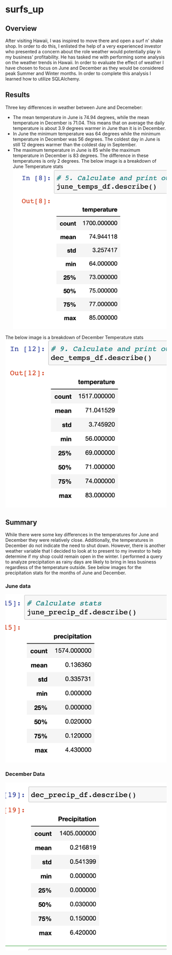 # surfs_up
## Overview
After visiting Hawaii, I was inspired to move there and open a surf n' shake shop. In order to do this, I enlisted the help of a very experienced investor who presented a concern about the role weather would potentially play in my business' profitability. He has tasked me with performing some analysis on the weather trends in Hawaii. In order to evaluate the effect of weather I have chosen to focus on June and December as they would be considered peak Summer and Winter months. In order to complete this analysis I learned how to utilize SQLAlchemy. 
## Results
Three key differences in weather between June and Decemeber:
* The mean temperature in June is 74.94 degrees, while the mean temperature in December is 71.04. This means that on average the daily temperature is about 3.9 degrees warmer in June than it is in December. 
* In June the minimum temperature was 64 degrees while the minimum temperature in December was 56 degrees. The coldest day in June is still 12 degrees warmer than the coldest day in September. 
* The maximum temperature in June is 85 while the maximum temperature in December is 83 degrees. The difference in these temperatures is only 2 degrees. 
The below image is a breakdown of June Temperature stats
![june_temps](june_temps.png)

The below image is a breakdown of December Temperature stats
![dec_temps](dec_temps.png)
## Summary 
While there were some key differences in the temperatures for June and December they were relatively close. Additionally, the temperatures in December do not indicate the need to shut down. However, there is another weather variable that I decided to look at to present to my investor to help determine if my shop could remain open in the winter. I performed a query to analyze precipitation as rainy days are likely to bring in less business regardless of the temperature outside. See below images for the precipitation stats for the months of June and December. 
### June data
![june_prcp](june_prcp.png)
### December Data
![dec_prcp](dec_prcp.png)
